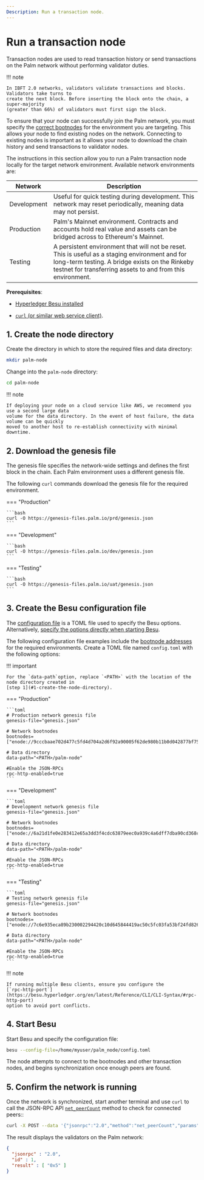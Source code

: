 ```yaml
---
Description: Run a transaction node.
---
```


# Run a transaction node

Transaction nodes are used to read transaction history or send transactions on the Palm network
without performing validator duties.

!!! note

    In IBFT 2.0 networks, validators validate transactions and blocks. Validators take turns to
    create the next block. Before inserting the block onto the chain, a super-majority
    (greater than 66%) of validators must first sign the block.

To ensure that your node can successfully join the Palm network, you must specify the
[correct bootnodes] for the environment you are targeting. This allows your node to find
existing nodes on the network. Connecting to existing nodes is important as it allows your node
to download the chain history and send transactions to validator nodes.

The instructions in this section allow you to run a Palm transaction node locally for the target
network environment. Available network environments are:

| Network     | Description                                                         |
|-------------|---------------------------------------------------------------------|
| Development | Useful for quick testing during development. This network may reset periodically, meaning data may not persist. |
| Production  | Palm's Mainnet environment. Contracts and accounts hold real value and assets can be bridged across to Ethereum's Mainnet. |
| Testing     | A persistent environment that will not be reset. This is useful as a staging environment and for long-term testing. A bridge exists on the Rinkeby testnet for transferring assets to and from this environment. |

**Prerequisites**:

* [Hyperledger Besu installed]

* [`curl` (or similar web service client)](https://curl.haxx.se/download.html).

## 1. Create the node directory

Create the directory in which to store the required files and data directory:

```bash
mkdir palm-node
```

Change into the `palm-node` directory:

```bash
cd palm-node
```

!!! note

    If deploying your node on a cloud service like AWS, we recommend you use a second large data
    volume for the data directory. In the event of host failure, the data volume can be quickly
    moved to another host to re-establish connectivity with minimal downtime.

## 2. Download the genesis file

The genesis file specifies the network-wide settings and defines the first block in the chain. Each
Palm environment uses a different genesis file.

The following `curl` commands download the genesis file for the required environment.

=== "Production"

    ```bash
    curl -O https://genesis-files.palm.io/prd/genesis.json
    ```

=== "Development"

    ```bash
    curl -O https://genesis-files.palm.io/dev/genesis.json
    ```

=== "Testing"

    ```bash
    curl -O https://genesis-files.palm.io/uat/genesis.json
    ```

## 3. Create the Besu configuration file

The [configuration file] is a TOML file used to specify the Besu options. Alternatively,
[specify the options directly when starting Besu].

The following configuration file examples include the [bootnode addresses] for the required
environments. Create a TOML file named `config.toml` with the following options:

!!! important

    For the `data-path`option, replace `<PATH>` with the location of the node directory created in
    [step 1](#1-create-the-node-directory).

=== "Production"

    ```toml
    # Production network genesis file
    genesis-file="genesis.json"

    # Network bootnodes
    bootnodes=["enode://9cccbaae702d477c5fd4d704a2d6f92a90005f62de980b11b0d042877bf759774cf7d68d358c59427622e87538bc46afa1195d6ac12cb153d6771461c1830d1b@54.243.108.56:30303","enode://d6518f4f318a172158cf73c3e615c4eb488efb14c20b4a2f13570bf01092573222cd6935599a80017512457fb7f229cf6562f9d038b5d0dc98db95074d4a98b3@18.235.247.31:30303"]

    # Data directory
    data-path="<PATH>/palm-node"

    #Enable the JSON-RPCs
    rpc-http-enabled=true
    ```

=== "Development"

    ```toml
    # Development network genesis file
    genesis-file="genesis.json"

    # Network bootnodes
    bootnodes=["enode://6a21d1fe0e283412e65a3dd3f4cdc63879eec0a939c4a6dff7dba90cd368ce89dcd732909c2f64d26267f85a56c43627f11742ef88feb712595362e1590ed077@18.205.172.1:30303","enode://7992a25ead5579feb1573aca85d17e49c7cb84d4391a7ac59430eecb9e24bb76a57d749b886e47e19ea8cec7ffbda326d8778434f418edda4ca1950937b3df34@52.2.6.154:30303"]

    # Data directory
    data-path="<PATH>/palm-node"

    #Enable the JSON-RPCs
    rpc-http-enabled=true
    ```

=== "Testing"

    ```toml
    # Testing network genesis file
    genesis-file="genesis.json"

    # Network bootnodes
    bootnodes=["enode://7c6e935eca89b230002294420c10d645844419ac50c5fc03fa53bf24fd82600508f5a4d5b89f7690c7e8f9c5dc833605d60bb1dd35997669ab7f1fc274683803@54.162.14.76:30303","enode://2f5d0489e2bbbc495e3d38ae3df9cc0a47faf42818057d193f0f4863d44505277c3d1b9a863f7ad961830ef15a8f8b72ec52791f3cca5ef84284a29f82f2dd73@18.235.20.166:30303"]

    # Data directory
    data-path="<PATH>/palm-node"

    #Enable the JSON-RPCs
    rpc-http-enabled=true
    ```

!!! note

    If running multiple Besu clients, ensure you configure the
    [`rpc-http-port`](https://besu.hyperledger.org/en/latest/Reference/CLI/CLI-Syntax/#rpc-http-port)
    option to avoid port conflicts.

## 4. Start Besu

Start Besu and specify the configuration file:

```bash
besu --config-file=/home/myuser/palm_node/config.toml
```

The node attempts to connect to the bootnodes and other transaction nodes, and begins
synchronization once enough peers are found.

## 5. Confirm the network is running

Once the network is synchronized, start another terminal and use `curl` to call the JSON-RPC API
[`net_peerCount`](https://besu.hyperledger.org/en/latest/Reference/API-Methods/#net_peerCount)
method to check for connected peers::

```bash
curl -X POST --data '{"jsonrpc":"2.0","method":"net_peerCount","params":[], "id":1}' localhost:8545
```

The result displays the validators on the Palm network:

```json
{
  "jsonrpc" : "2.0",
  "id" : 1,
  "result" : [ "0x5" ]
}
```

[bootnode addresses]: https://besu.hyperledger.org/HowTo/Find-and-Connect/Bootnodes/
[Hyperledger Besu installed]: https://besu.hyperledger.org/HowTo/Get-Started/Installation-Options/Install-Binaries/
[specify the options directly when starting Besu]: https://besu.hyperledger.org/Reference/CLI/CLI-Syntax/
[configuration file]: https://besu.hyperledger.org/HowTo/Configure/Using-Configuration-File/
[correct bootnodes]: #3-create-the-besu-configuration-file
